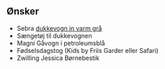 ## Ønsker

- Sebra [dukkevogn in varm grå](https://www.sebra.dk/produkter/legetoej/dukkevogn-i-trae--warm-grey)
- Sængetøj til dukkevognen
- Magni Gåvogn i petroleumsblå
- Fødselsdagstog (Kids by Friis Garder eller Safari)
- Zwilling Jessica Børnebestik
